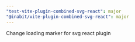 ```yaml
---
"test-vite-plugin-combined-svg-react": major
"@inabit/vite-plugin-combined-svg-react": major
---
```


Change loading marker for svg react plugin
